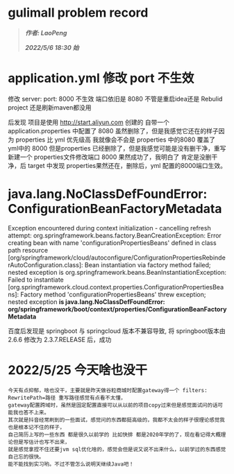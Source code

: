 # gulimall problem record

> ***作者: LaoPeng***
>
> ***2022/5/6 18:30 始***



# application.yml 修改 port 不生效

修改 server: port: 8000 不生效 端口依旧是 8080 不管是重启idea还是 Rebulid project 还是刷新maven都没用

后发现 项目是使用 http://start.aliyun.com 创建的 自带一个 application.properties 中配置了 8080 虽然删除了，但是我感觉它还在的样子因为 properties 比 yml 优先级高 我就像会不会是 properties 中的8080 覆盖了 yml中的 8000 但是properties 已经删除了，但是我感觉可能是没有删干净，重写新建一个 properties文件修改端口 8000 果然成功了，我明白了 肯定是没删干净，后 target 中发现 properties果然还在，删除后，yml 配置的8000端口生效。



# java.lang.NoClassDefFoundError: ConfigurationBeanFactoryMetadata

Exception encountered during context initialization - cancelling refresh attempt: org.springframework.beans.factory.BeanCreationException: Error creating bean with name 'configurationPropertiesBeans' defined in class path resource [org/springframework/cloud/autoconfigure/ConfigurationPropertiesRebinderAutoConfiguration.class]: Bean instantiation via factory method failed; nested exception is org.springframework.beans.BeanInstantiationException: Failed to instantiate [org.springframework.cloud.context.properties.ConfigurationPropertiesBeans]: Factory method 'configurationPropertiesBeans' threw exception; nested exception **is java.lang.NoClassDefFoundError:** **org/springframework/boot/context/properties/ConfigurationBeanFactoryMetadata**

百度后发现是 springboot 与 springcloud 版本不兼容导致, 将 springboot版本由 2.6.6 修改为 2.3.7.RELEASE 后，成功



# 2022/5/25 今天啥也没干


```
今天有点抑郁，啥也没干，主要就是昨天做谷粒商城时配置gateway得一个 filters: RewritePath=路径 重写路径感觉有点看不太懂，
gateway配置跨域时，虽然是固定配置直接可以从以前的项目copy过来但是感觉面试问的话可能我也答不上来。
其次就是抖音经常刷到的一些面试，感觉问的东西都挺高级的，我都不太会的样子很理论感觉我也是根本记不住的样子，
自己简历上写的一些东西 都是很久以前学的 比如快排 都是2020年学的了，现在看记得大概理论但是写估计也写不出来，
就是感觉拿捏不住还要jvm sql优化啥的，感觉会但是说又说不出来什么，以前学过的东西感觉自己忘的很快。 
能不能找到实习哟。不过不管怎么说明天继续Java吧！
```

